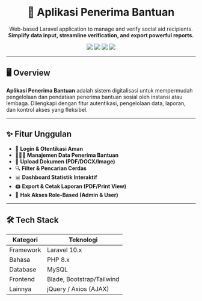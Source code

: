 <h1 align="center">🧾 Aplikasi Penerima Bantuan</h1>

<p align="center">
  Web-based Laravel application to manage and verify social aid recipients.
  <br />
  <b>Simplify data input, streamline verification, and export powerful reports.</b>
</p>

<p align="center">
  <a href="#"><img src="https://img.shields.io/badge/Laravel-10.x-FF2D20?style=for-the-badge&logo=laravel&logoColor=white" /></a>
  <a href="#"><img src="https://img.shields.io/badge/PHP-8.x-777BB4?style=for-the-badge&logo=php&logoColor=white" /></a>
  <a href="#"><img src="https://img.shields.io/badge/License-MIT-green?style=for-the-badge" /></a>
  <a href="#"><img src="https://img.shields.io/badge/Status-Development-yellow?style=for-the-badge" /></a>
</p>

---

## 🖥️ Overview

**Aplikasi Penerima Bantuan** adalah sistem digitalisasi untuk mempermudah pengelolaan dan pendataan penerima bantuan sosial oleh instansi atau lembaga. Dilengkapi dengan fitur autentikasi, pengelolaan data, laporan, dan kontrol akses yang fleksibel.

---

## ✨ Fitur Unggulan

- 🔐 **Login & Otentikasi Aman**
- 🧑‍🤝‍🧑 **Manajemen Data Penerima Bantuan**
- 📁 **Upload Dokumen (PDF/DOCX/Image)**
- 🔍 **Filter & Pencarian Cerdas**
- 📊 **Dashboard Statistik Interaktif**
- 🖨️ **Export & Cetak Laporan (PDF/Print View)**
- 🔑 **Hak Akses Role-Based (Admin & User)**

---

## 🛠️ Tech Stack

| Kategori     | Teknologi                 |
|--------------|---------------------------|
| Framework    | Laravel 10.x              |
| Bahasa       | PHP 8.x                   |
| Database     | MySQL                     |
| Frontend     | Blade, Bootstrap/Tailwind |
| Lainnya      | jQuery / Axios (AJAX)     |

